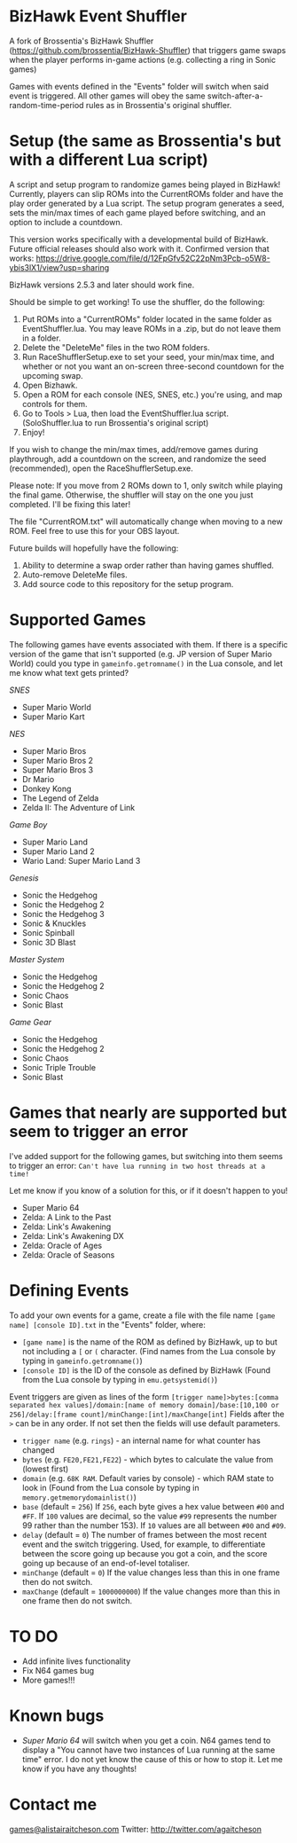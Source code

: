 # BizHawk Event Shuffler

A fork of Brossentia's BizHawk Shuffler (https://github.com/brossentia/BizHawk-Shuffler) that triggers game swaps when the player performs in-game actions (e.g. collecting a ring in Sonic games)

Games with events defined in the "Events" folder will switch when said event is triggered. All other games will obey the same switch-after-a-random-time-period rules as in Brossentia's original shuffler.

# Setup (the same as Brossentia's but with a different Lua script)
A script and setup program to randomize games being played in BizHawk! Currently, players can slip ROMs into the CurrentROMs folder and have the play order generated by a Lua script. The setup program generates a seed, sets the min/max times of each game played before switching, and an option to include a countdown.

This version works specifically with a developmental build of BizHawk. Future official releases should also work with it. Confirmed version that works: https://drive.google.com/file/d/12FpGfv52C22pNm3Pcb-o5W8-ybis3lX1/view?usp=sharing

BizHawk versions 2.5.3 and later should work fine.

Should be simple to get working! To use the shuffler, do the following:

1. Put ROMs into a "CurrentROMs" folder located in the same folder as EventShuffler.lua. You may leave ROMs in a .zip, but do not leave them in a folder.
2. Delete the "DeleteMe" files in the two ROM folders.
3. Run RaceShufflerSetup.exe to set your seed, your min/max time, and whether or not you want an on-screen three-second countdown for the upcoming swap.
4. Open Bizhawk.
5. Open a ROM for each console (NES, SNES, etc.) you're using, and map controls for them.
6. Go to Tools > Lua, then load the EventShuffler.lua script. (SoloShuffler.lua to run Brossentia's original script)
5. Enjoy!

If you wish to change the min/max times, add/remove games during playthrough, add a countdown on the screen, and randomize the seed (recommended), open the RaceShufflerSetup.exe.

Please note: If you move from 2 ROMs down to 1, only switch while playing the final game. Otherwise, the shuffler will stay on the one you just completed. I'll be fixing this later!

The file "CurrentROM.txt" will automatically change when moving to a new ROM. Feel free to use this for your OBS layout.

Future builds will hopefully have the following:

1. Ability to determine a swap order rather than having games shuffled.
2. Auto-remove DeleteMe files.
2. Add source code to this repository for the setup program.

# Supported Games

The following games have events associated with them. If there is a specific version of the game that isn't supported (e.g. JP version of Super Mario World) could you type in `gameinfo.getromname()` in the Lua console, and let me know what text gets printed?

*SNES*
- Super Mario World
- Super Mario Kart

*NES*
- Super Mario Bros
- Super Mario Bros 2
- Super Mario Bros 3
- Dr Mario
- Donkey Kong
- The Legend of Zelda
- Zelda II: The Adventure of Link

*Game Boy*
- Super Mario Land
- Super Mario Land 2
- Wario Land: Super Mario Land 3

*Genesis*
- Sonic the Hedgehog
- Sonic the Hedgehog 2
- Sonic the Hedgehog 3
- Sonic & Knuckles
- Sonic Spinball
- Sonic 3D Blast

*Master System*
- Sonic the Hedgehog
- Sonic the Hedgehog 2
- Sonic Chaos
- Sonic Blast

*Game Gear*
- Sonic the Hedgehog
- Sonic the Hedgehog 2
- Sonic Chaos
- Sonic Triple Trouble
- Sonic Blast

# Games that nearly are supported but seem to trigger an error

I've added support for the following games, but switching into them seems to trigger an error: `Can't have lua running in two host threads at a time!`

Let me know if you know of a solution for this, or if it doesn't happen to you!
- Super Mario 64
- Zelda: A Link to the Past
- Zelda: Link's Awakening
- Zelda: Link's Awakening DX
- Zelda: Oracle of Ages
- Zelda: Oracle of Seasons

# Defining Events

To add your own events for a game, create a file with the file name `[game name] [console ID].txt` in the "Events" folder, where:
- `[game name]` is the name of the ROM as defined by BizHawk, up to but not including a `[` or `(` character. (Find names from the Lua console by typing in `gameinfo.getromname()`)
- `[console ID]` is the ID of the console as defined by BizHawk (Found from the Lua console by typing in `emu.getsystemid()`)

Event triggers are given as lines of the form
`[trigger name]>bytes:[comma separated hex values]/domain:[name of memory domain]/base:[10,100 or 256]/delay:[frame count]/minChange:[int]/maxChange[int]`
Fields after the `>` can be in any order. If not set then the fields will use default parameters.

- `trigger name` (e.g. `rings`) - an internal name for what counter has changed
- `bytes` (e.g. `FE20,FE21,FE22`) - which bytes to calculate the value from (lowest first)
- `domain` (e.g. `68K RAM`. Default varies by console) - which RAM state to look in (Found from the Lua console by typing in `memory.getmemorydomainlist()`)
- `base` (default = `256`) If `256`, each byte gives a hex value between `#00` and `#FF`. If `100` values are decimal, so the value `#99` represents the number 99 rather than the number 153). If `10` values are all between `#00` and `#09`.
- `delay` (default = `0`) The number of frames between the most recent event and the switch triggering. Used, for example, to differentiate between the score going up because you got a coin, and the score going up because of an end-of-level totaliser.
- `minChange` (default = `0`) If the value changes less than this in one frame then do not switch.
- `maxChange` (default = `1000000000`) If the value changes more than this in one frame then do not switch. 

# TO DO

- Add infinite lives functionality
- Fix N64 games bug
- More games!!!

# Known bugs

 - *Super Mario 64* will switch when you get a coin. N64 games tend to display a "You cannot have two instances of Lua running at the same time" error. I do not yet know the cause of this or how to stop it. Let me know if you have any thoughts!

# Contact me

games@alistairaitcheson.com
Twitter: http://twitter.com/agaitcheson